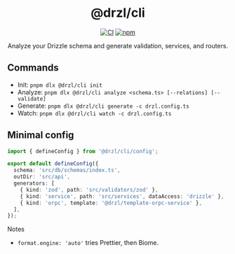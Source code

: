 <div align="center">

# @drzl/cli

<div align="center">

[![CI](https://github.com/use-drzl/drzl/actions/workflows/ci.yml/badge.svg)](https://github.com/use-drzl/drzl/actions/workflows/ci.yml)
[![npm](https://img.shields.io/npm/v/%40drzl%2Fcli)](https://www.npmjs.com/package/@drzl/cli)

</div>

Analyze your Drizzle schema and generate validation, services, and routers.

</div>

## Commands

- Init: `pnpm dlx @drzl/cli init`
- Analyze: `pnpm dlx @drzl/cli analyze <schema.ts> [--relations] [--validate]`
- Generate: `pnpm dlx @drzl/cli generate -c drzl.config.ts`
- Watch: `pnpm dlx @drzl/cli watch -c drzl.config.ts`

## Minimal config

```ts
import { defineConfig } from '@drzl/cli/config';

export default defineConfig({
  schema: 'src/db/schemas/index.ts',
  outDir: 'src/api',
  generators: [
    { kind: 'zod', path: 'src/validators/zod' },
    { kind: 'service', path: 'src/services', dataAccess: 'drizzle' },
    { kind: 'orpc', template: '@drzl/template-orpc-service' },
  ],
});
```

Notes

- `format.engine: 'auto'` tries Prettier, then Biome.
